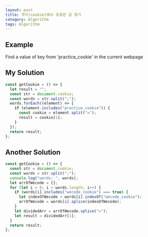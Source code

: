 ```yaml
---
layout: post
title: 쿠키(cookie)에서 유효한 값 찾기
category: Algorithm
tags: Algorithm
---
```


## Example

Find a value of key from 'practice_cookie' in the current webpage

## My Solution

```jsx
const getCookie = () => {
  let result = "";
  const str = document.cookie;
  const words = str.split(";");
  words.forEach((element) => {
    if (element.includes("practice_cookie")) {
      const cookie = element.split("=");
      result = cookie[1];
    }
  });
  return result;
};
```

## Another Solution

```jsx
const getCookie = () => {
  const str = document.cookie;
  const words = str.split(";");
  console.log("words: ", words);
  let arrOfWecode = [];
  for (let i = 0; i < words.length; i++) {
    if (words[i].includes("wecode_cookie") === true) {
      let indexOfWecode = words[i].indexOf("wecode_cookie");
      arrOfWecode = words[i].splice(indexOfWecode);
    }
    let dividedArr = arrOfWecode.splice("=");
    let result = dividedArr[1];
  }
  return result;
};
```
